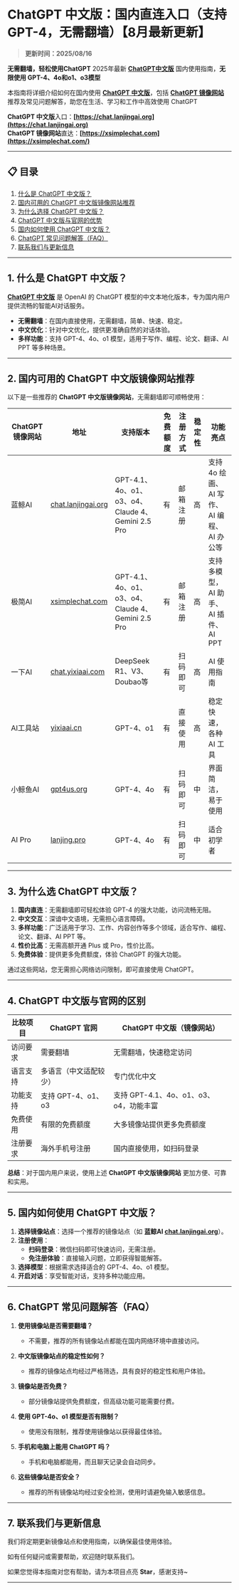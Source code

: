 # ChatGPT 中文版：国内直连入口（支持 GPT-4，无需翻墙）【8月最新更新】

> **更新时间：2025/08/16** 

**无需翻墙，轻松使用ChatGPT**  2025年最新 [**ChatGPT中文版**](https://chat.lanjingai.org) 国内使用指南，**无限使用 GPT-4、4o和o1、o3模型**   

本指南将详细介绍如何在国内使用 [**ChatGPT 中文版**](https://chat.lanjingai.org)，包括 [**ChatGPT 镜像网站**](https://xsimplechat.com) 推荐及常见问题解答，助您在生活、学习和工作中高效使用 ChatGPT

**ChatGPT 中文版**入口：**[https://chat.lanjingai.org](https://chat.lanjingai.org)**   
**ChatGPT 镜像网站**直达：**[https://xsimplechat.com](https://xsimplechat.com/)**

---

## 📋 目录

1. [什么是 ChatGPT 中文版？](#1-什么是-chatgpt中文版)
2. [国内可用的 ChatGPT 中文版镜像网站推荐](#2-国内可用的-chatgpt中文版镜像网站推荐)
3. [为什么选择 ChatGPT 中文版？](#3-为什么选-chatgpt-中文版)
4. [ChatGPT 中文版与官网的优势](#4-chatgpt-中文版与官网的区别)
5. [国内如何使用 ChatGPT 中文版？](#5-国内如何使用-chatgpt-中文版)
6. [ChatGPT 常见问题解答（FAQ）](#6-chatgpt-常见问题解答-faq)
7. [联系我们与更新信息](#7-联系我们与更新信息)

---

## 1. 什么是 ChatGPT 中文版？

[**ChatGPT 中文版**](https://chat.lanjingai.org) 是 OpenAI 的 ChatGPT 模型的中文本地化版本，专为国内用户提供流畅的智能AI对话服务。

- **无需翻墙**：在国内直接使用，无需翻墙，简单、快速、稳定。
- **中文优化**：针对中文优化，提供更准确自然的对话体验。
- **多样功能**：支持 GPT-4、4o、o1 模型，适用于写作、编程、论文、翻译、AI PPT 等多种场景。

---

## 2. 国内可用的 ChatGPT 中文版镜像网站推荐

以下是一些推荐的 **ChatGPT 中文版镜像网站**，无需翻墙即可顺畅使用：

| ChatGPT 镜像网站        | 地址                             | 支持版本           | 免费额度 | 注册方式           | 稳定性  | 功能亮点                |
|-------------------------|----------------------------------|--------------------|----------|--------------------|---------|-------------------------|
| 蓝鲸AI                  | [chat.lanjingai.org](https://chat.lanjingai.org/) | GPT-4.1、4o、o1、o3、o4、Claude 4、Gemini 2.5 Pro | 有       | 邮箱注册          | 高      | 支持 4o 绘画、AI 写作、AI 编程、AI 办公等 |
| 极简AI                  | [xsimplechat.com](https://xsimplechat.com/)   | GPT-4.1、4o、o1、o3、o4、Claude 4、Gemini 2.5 Pro | 有       | 邮箱注册          | 高      | 支持多模型，AI 助手、AI 插件、AI PPT  |
| 一下AI                  | [chat.yixiaai.com](https://chat.yixiaai.com/) | DeepSeek R1、V3、Doubao等                        | 有       | 扫码即可          | 高      | AI 使用指南            |
| AI工具站                | [yixiaai.cn](https://yixiaai.cn/)           | GPT-4、o1           | 有       | 直接使用          | 高      | 稳定快速，各种 AI 工具  |
| 小鲸鱼AI                | [gpt4us.org](https://gpt4us.org/chatgpt-cn-site/) | GPT-4、4o           | 有       | 扫码即可          | 中      | 界面简洁，易于使用      |
| AI Pro                 | [lanjing.pro](https://lanjing.pro/)            | GPT-4、4o           | 有       | 扫码即可          | 中      | 适合初学者            |

---

## 3. 为什么选 ChatGPT 中文版？

1. **国内直连**：无需翻墙即可轻松体验 GPT-4 的强大功能，访问流畅无阻。
2. **中文交互**：深谙中文语境，无需担心语言障碍。
3. **多样功能**：广泛适用于学习、工作、内容创作等多个领域，适合写作、编程、论文、翻译、AI PPT 等。
4. **性价比高**：无需高额开通 Plus 或 Pro，性价比高。
5. **免费体验**：提供更多免费额度，体验 ChatGPT 的强大功能。

通过这些网站，您无需担心网络访问限制，即可直接使用 ChatGPT。

---

## 4. ChatGPT 中文版与官网的区别

| 比较项目        | ChatGPT 官网                     | ChatGPT 中文版（镜像网站）         |
|-----------------|---------------------------------|-----------------------------------|
| 访问要求        | 需要翻墙                         | 无需翻墙，快速稳定访问            |
| 语言支持        | 多语言（中文适配较少）            | 专门优化中文                      |
| 功能支持        | 支持 GPT-4、o1、o3              | 支持 GPT-4.1、4o、o1、o3、o4，功能丰富  |
| 免费使用        | 有限的免费额度                  | 大多镜像站提供更多免费额度        |
| 注册要求        | 海外手机号注册                  | 国内直接使用，如扫码登录          |

**总结**：对于国内用户来说，使用上述 **ChatGPT 中文版镜像网站** 更加方便、可靠和实用。

---

## 5. 国内如何使用 ChatGPT 中文版？

1. **选择镜像站点**：选择一个推荐的镜像站点（如 **蓝鲸AI [chat.lanjingai.org](https://chat.lanjingai.org/)**）。
2. **注册使用**：
   - **扫码登录**：微信扫码即可快速访问，无需注册。
   - **免注册体验**：直接输入问题，立即获得智能解答。
3. **选择模型**：根据需求选择适合的 GPT-4、4o、o1 模型。
4. **开启对话**：享受智能对话，支持多种功能应用。

---

## 6. ChatGPT 常见问题解答（FAQ）

1. **使用镜像站是否需要翻墙？**
   - 不需要，推荐的所有镜像站点都能在国内网络环境中直接访问。

2. **中文版镜像站点的稳定性如何？**
   - 推荐的镜像站点均经过严格筛选，具有良好的稳定性和用户体验。

3. **镜像站是否免费？**
   - 部分镜像站提供免费额度，但高级功能可能需要付费。

4. **使用 GPT-4o、o1 模型是否有限制？**
   - 使用没有限制，推荐使用镜像站以获得最佳体验。

5. **手机和电脑上能用 ChatGPT 吗？**
   - 手机和电脑都能用，而且聊天记录会自动同步。

6. **这些镜像站是否安全？**
   - 推荐的所有镜像站均经过安全检测，使用时请避免输入敏感信息。

---

## 7. 联系我们与更新信息

我们将定期更新镜像站点和使用指南，以确保最佳使用体验。

如有任何疑问或需要帮助，欢迎随时联系我们。

如果您觉得本指南对您有帮助，请为本项目点亮 **Star**，感谢支持~

---
